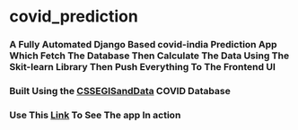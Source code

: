 # covid_prediction

### A Fully Automated Django Based covid-india Prediction App Which Fetch The Database Then Calculate The Data Using The Skit-learn Library Then Push Everything To The Frontend UI
### Built Using the [CSSEGISandData](https://github.com/CSSEGISandData/COVID-19) COVID Database
### Use This [Link](https://rishu20.pythonanywhere.com/) To See The app In action
